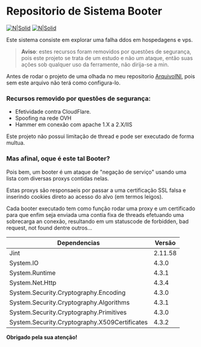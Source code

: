 # Repositorio de Sistema Booter

[![N|Solid](https://cdn.discordapp.com/attachments/631607183301148672/724397007170568313/paypal.png)](https://www.paypal.com/cgi-bin/webscr?cmd=_donations&business=fabinhoec2210@gmail.com&item_name=F%C3%A1bio&currency_code=BRL)  [![N|Solid](https://cdn.discordapp.com/attachments/631607183301148672/724397005543178270/picpay.png)](https://app.picpay.com/user/smuu)

Este sistema consiste em explorar uma falha ddos em hospedagens e vps.

> **Aviso**: estes recursos foram removidos por questões de segurança, pois este projeto se trata de um estudo e não um ataque, então suas ações sob qualquer uso da ferramente, não dirija-se a min.

 Antes de rodar o projeto de uma olhada no meu repositorio [ArquivoINI](https://github.com/FabioSmuu/ArquivoINI), pois sem este arquivo não terá como configura-lo.

### Recursos removido por questões de segurança:
- Efetividade contra CloudFlare.
- Spoofing na rede OVH
- Hammer em conexão com apache 1.X a 2.X/IIS

Este projeto não possui limitação de thread e pode ser executado de forma multua.

### Mas afinal, oque é este tal Booter?
Pois bem, um booter é um ataque de "negação de serviço" usando uma lista com diversas proxys contidas nelas.

Estas proxys são responsaeis por passar a uma certificação SSL falsa e inserindo cookies direto ao acesso do alvo (em termos leigos).

Cada booter executado tem como função rodar uma proxy e um certificado para que enfim seja enviada uma contia fixa de threads efetuando uma sobrecarga an conexão, resultando em um statuscode de forbidden, bad request, not found dentre outros...

| Dependencias |Versão|
|-|-|
| Jint | 2.11.58 |
| System.IO | 4.3.0 |
| System.Runtime | 4.3.1 |
| System.Net.Http | 4.3.4 |
| System.Security.Cryptography.Encoding | 4.3.0 |
| System.Security.Cryptography.Algorithms | 4.3.1 |
| System.Security.Cryptography.Primitives | 4.3.0 |
| System.Security.Cryptography.X509Certificates | 4.3.2 |

**Obrigado pela sua atenção!**
